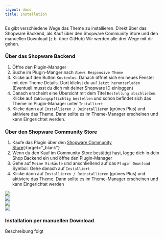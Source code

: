 ```yaml
---
layout: docs
title: Installation
---
```


Es gibt verschiedene Wege das Theme zu installieren.
Direkt über das Shopware Backend, als Kauf über den Shopware Community Store und den manuellen Download (z.b. über GitHub)
Wir werden alle drei Wege mit dir gehen.

### Über das Shopware Backend

1. Öffne den Plugin-Manager
2. Suche im Plugin-Manger nach `Views Responsive Theme`
3. Klicke auf den Button `Kostenlos`. Danach öffnet sich ein neues Fenster mit den Theme Details. Dort klickst du auf `Jetzt herunterladen` (Eventuell musst du dich mit deiner Shopware ID einloggen)
4. Danach erscheint eine Übersicht mit dem Titel `Bestellung abschließen`. Klicke auf `Zahlungspflichtig bestellen` und schon befindet sich das Theme im Plugin-Manager unter `Installiert`
5. Klicke dann auf `Installieren / Deinstallieren` (grünes Plus) und aktiviere das Theme. Dann sollte es im Theme-Manager erscheinen und kann Eingerichtet werden.

### Über den Shopware Community Store

1. Kaufe das Plugin über den [Shopware Community Store](https://store.shopware.com/blur467826946731/views/responsive-theme.html?number=Blur467826946731f){:target="_blank"}
2. Wenn du den Kauf im Community Store bestätigt hast, logge dich in dein Shop Backend ein und öffne den Plugin-Manager
3. Gehe auf `Meine Einkäufe` und anschließend auf das `Plugin Download` Symbol. Gehe danach auf `Installiert`
4. Klicke dann auf `Installieren / Deinstallieren` (grünes Plus) und aktiviere das Theme. Dann sollte es im Theme-Manager erscheinen und kann Eingerichtet werden

<div class="card-deck">
    <div class="card">
        <img class="card-img-top" src="{{ imgPath_de }}los-gehts/installation/scs-theme-views-detail-page.jpg">
        <div class="card-body">
        </div>
    </div>
    <div class="card">
        <img class="card-img-top" src="{{ imgPath_de }}los-gehts/installation/scs-theme-views-confirm-page.jpg">
        <div class="card-body">
        </div>
    </div>
    <div class="card">
        <img class="card-img-top" src="{{ imgPath_de }}los-gehts/installation/sw-backend-plugin-manager-my-purchase.jpg">
        <div class="card-body">
        </div>
    </div>
    <div class="card">
        <img class="card-img-top" src="{{ imgPath_de }}los-gehts/installation/sw-backend-plugin-manager-my-plugins.jpg">
        <div class="card-body">
        </div>
    </div>
</div>

### Installation per manuellen Download

Beschreibung folgt
